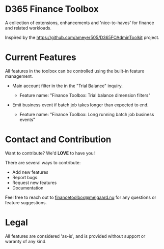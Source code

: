 # D365 Finance Toolbox
A collection of extensions, enhancements and 'nice-to-haves' for finance and related workloads.

Inspired by the https://github.com/ameyer505/D365FOAdminToolkit project.

# Current Features
All features in the toolbox can be controlled using the built-in feature management.

- Main account filter in the in the "Trial Balance" inquiry.
   - Feature name: "Finance Toolbox: Trial balance dimension filters"

- Emit business event if batch job takes longer than expected to end.
   - Feature name: "Finance Toolbox: Long running batch job business events"

# Contact and Contribution
Want to contribute? We'd **LOVE** to have you! 

There are several ways to contribute:
 - Add new features
 - Report bugs
 - Request new features
 - Documentation

Feel free to reach out to financetoolbox@melgaard.nu for any questions or feature suggestions.

# Legal
All features are considered 'as-is', and is provided without support or waranty of any kind.